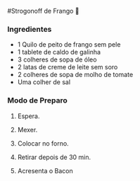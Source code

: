 #Strogonoff de Frango :chicken:

### Ingredientes

- 1 Quilo de peito de frango sem pele
- 1 tablete de caldo de galinha
- 3 colheres de sopa de óleo
- 2 latas de creme de leite sem soro
- 2 colheres de sopa de molho de tomate
- Uma colher de sal

### Modo de Preparo

1. Espera.


2. Mexer.
3. Colocar no forno.
4. Retirar depois de 30 min.
5. Acresenta o Bacon